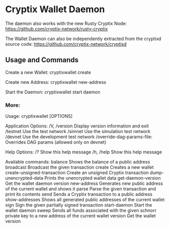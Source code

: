 # Cryptix Wallet Daemon

The daemon also works with the new Rusty Cryptix Node:
https://github.com/cryptix-network/rusty-cryptix

The Wallet Daemon can also be independently extracted from the cryptixd source code:
https://github.com/cryptix-network/cryptixd


## Usage and Commands

Create a new Wallet:
cryptixwallet create

Create new Address:
cryptixwallet new-address

Start the Daemon:
cryptixwallet start daemon


### More:

Usage:
cryptixwallet [OPTIONS] <command>

Application Options:
  /V, /version                    Display version information and exit
      /testnet                    Use the test network
      /simnet                     Use the simulation test network
      /devnet                     Use the development test network
      /override-dag-params-file:  Overrides DAG params (allowed only on devnet)

Help Options:
  /?                              Show this help message
  /h, /help                       Show this help message

Available commands:
  balance                      Shows the balance of a public address
  broadcast                    Broadcast the given transaction
  create                       Creates a new wallet
  create-unsigned-transaction  Create an unsigned Cryptix transaction
  dump-unencrypted-data        Prints the unencrypted wallet data
  get-daemon-version           Get the wallet daemon version
  new-address                  Generates new public address of the current wallet and shows it
  parse                        Parse the given transaction and print its contents
  send                         Sends a Cryptix transaction to a public address
  show-addresses               Shows all generated public addresses of the current wallet
  sign                         Sign the given partially signed transaction
  start-daemon                 Start the wallet daemon
  sweep                        Sends all funds associated with the given schnorr private key to a new address of the current wallet
  version                      Get the wallet version